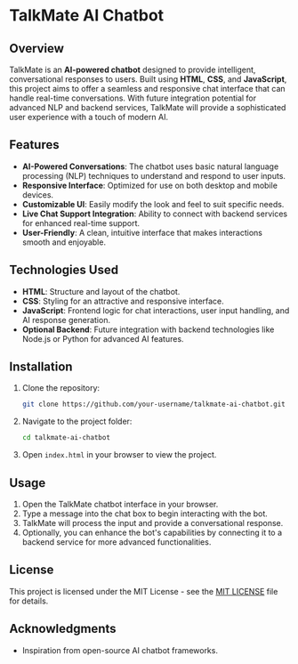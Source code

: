 # TalkMate AI Chatbot

## Overview

TalkMate is an **AI-powered chatbot** designed to provide intelligent, conversational responses to users. Built using **HTML**, **CSS**, and **JavaScript**, this project aims to offer a seamless and responsive chat interface that can handle real-time conversations. With future integration potential for advanced NLP and backend services, TalkMate will provide a sophisticated user experience with a touch of modern AI.

## Features

- **AI-Powered Conversations**: The chatbot uses basic natural language processing (NLP) techniques to understand and respond to user inputs.
- **Responsive Interface**: Optimized for use on both desktop and mobile devices.
- **Customizable UI**: Easily modify the look and feel to suit specific needs.
- **Live Chat Support Integration**: Ability to connect with backend services for enhanced real-time support.
- **User-Friendly**: A clean, intuitive interface that makes interactions smooth and enjoyable.

## Technologies Used

- **HTML**: Structure and layout of the chatbot.
- **CSS**: Styling for an attractive and responsive interface.
- **JavaScript**: Frontend logic for chat interactions, user input handling, and AI response generation.
- **Optional Backend**: Future integration with backend technologies like Node.js or Python for advanced AI features.

## Installation

1. Clone the repository:
    ```bash
    git clone https://github.com/your-username/talkmate-ai-chatbot.git
    ```
2. Navigate to the project folder:
    ```bash
    cd talkmate-ai-chatbot
    ```
3. Open `index.html` in your browser to view the project.

## Usage

1. Open the TalkMate chatbot interface in your browser.
2. Type a message into the chat box to begin interacting with the bot.
3. TalkMate will process the input and provide a conversational response.
4. Optionally, you can enhance the bot's capabilities by connecting it to a backend service for more advanced functionalities.

## License

This project is licensed under the MIT License - see the [MIT LICENSE](LICENSE.txt) file for details.

## Acknowledgments

- Inspiration from open-source AI chatbot frameworks.

